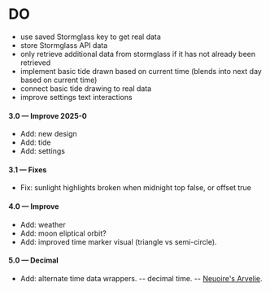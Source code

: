 # DO

- use saved Stormglass key to get real data
- store Stormglass API data
- only retrieve additional data from stormglass if it has not already been retrieved
- implement basic tide drawn based on current time (blends into next day based on current time)
- connect basic tide drawing to real data
- improve settings text interactions

#### 3.0 &mdash; Improve 2025-0

- Add: new design
- Add: tide
- Add: settings

#### 3.1 &mdash; Fixes

- Fix: sunlight highlights broken when midnight top false, or offset true

#### 4.0 &mdash; Improve

- Add: weather
- Add: moon eliptical orbit?
- Add: improved time marker visual (triangle vs semi-circle).

#### 5.0 &mdash; Decimal

- Add: alternate time data wrappers.
-- decimal time.
-- [Neuoire's Arvelie](https://wiki.xxiivv.com/site/time.html).